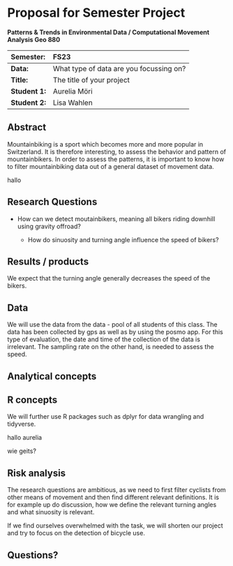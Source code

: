 # Proposal for Semester Project

**Patterns & Trends in Environmental Data / Computational Movement Analysis Geo 880**

| Semester:      | FS23                                    |
|:---------------|:----------------------------------------|
| **Data:**      | What type of data are you focussing on? |
| **Title:**     | The title of your project               |
| **Student 1:** | Aurelia Möri                            |
| **Student 2:** | Lisa Wahlen                             |

## Abstract

<!-- (50-60 words) -->

Mountainbiking is a sport which becomes more and more popular in Switzerland. It is therefore interesting, to assess the behavior and pattern of mountainbikers. In order to assess the patterns, it is important to know how to filter mountainbiking data out of a general dataset of movement data.

hallo

## Research Questions

<!-- (50-60 words) -->

-   How can we detect moutainbikers, meaning all bikers riding downhill using gravity offroad?

    -   How do sinuosity and turning angle influence the speed of bikers?

## Results / products

<!-- What do you expect, anticipate? -->

We expect that the turning angle generally decreases the speed of the bikers.

## Data

<!-- What data will you use? Will you require additional context data? Where do you get this data from? Do you already have all the data? -->

We will use the data from the data - pool of all students of this class. The data has been collected by gps as well as by using the posmo app. For this type of evaluation, the date and time of the collection of the data is irrelevant. The sampling rate on the other hand, is needed to assess the speed.

## Analytical concepts

<!-- Which analytical concepts will you use? What conceptual movement spaces and respective modelling approaches of trajectories will you be using? What additional spatial analysis methods will you be using? -->

## R concepts

<!-- Which R concepts, functions, packages will you mainly use. What additional spatial analysis methods will you be using? -->

We will further use R packages such as dplyr for data wrangling and tidyverse.

hallo aurelia

wie geits?

## Risk analysis

<!-- What could be the biggest challenges/problems you might face? What is your plan B? -->

The research questions are ambitious, as we need to first filter cyclists from other means of movement and then find different relevant definitions. It is for example up do discussion, how we define the relevant turning angles and what sinuosity is relevant.

If we find ourselves overwhelmed with the task, we will shorten our project and try to focus on the detection of bicycle use.

## Questions?

<!-- Which questions would you like to discuss at the coaching session? -->
